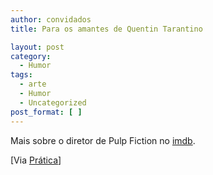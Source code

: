 ```yaml
---
author: convidados
title: Para os amantes de Quentin Tarantino

layout: post
category:
  - Humor
tags:
  - arte
  - Humor
  - Uncategorized
post_format: [ ]
---
```

Mais sobre o diretor de Pulp Fiction no [imdb][1].

[Via [Prática][2]] 














 [1]: http://imdb.com/name/nm0000233/ "Quentin Tarantino"
 [2]: http://desta.ca/pratica/2007/03/07/pulp-fiction-em-tipografia/ "Pulp Fiction em Tipografia"





